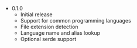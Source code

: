 - 0.1.0
  - Initial release
  - Support for common programming languages
  - File extension detection
  - Language name and alias lookup
  - Optional serde support
